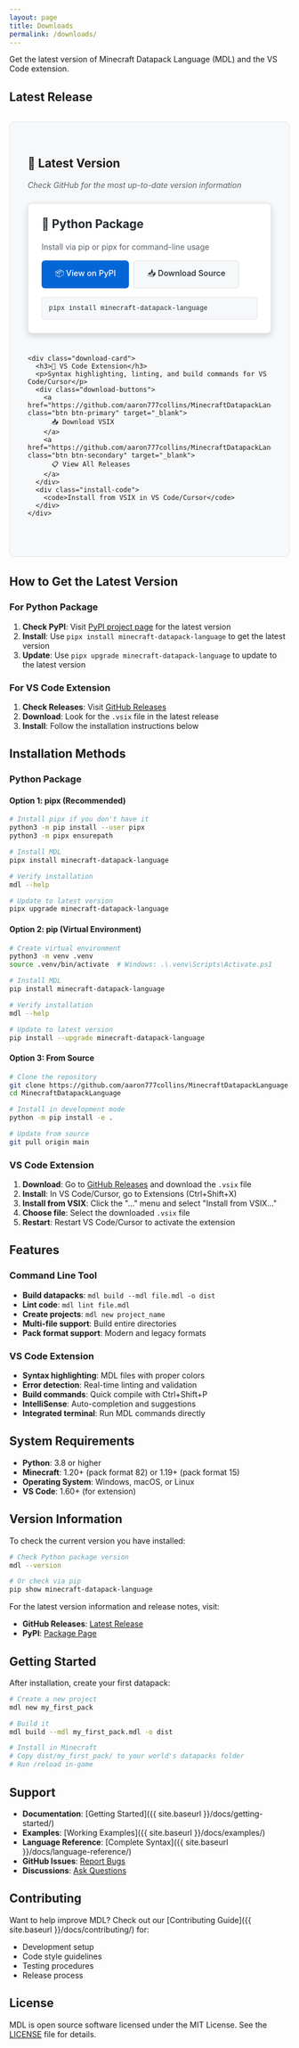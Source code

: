 ```yaml
---
layout: page
title: Downloads
permalink: /downloads/
---
```


Get the latest version of Minecraft Datapack Language (MDL) and the VS Code extension.

## Latest Release

<div class="download-section">
  <h2>🎯 Latest Version</h2>
  <p class="release-date">Check GitHub for the most up-to-date version information</p>
  
  <div class="download-grid">
    <div class="download-card">
      <h3>🐍 Python Package</h3>
      <p>Install via pip or pipx for command-line usage</p>
      <div class="download-buttons">
        <a href="https://pypi.org/project/minecraft-datapack-language/" class="btn btn-primary" target="_blank">
          📦 View on PyPI
        </a>
        <a href="https://github.com/aaron777collins/MinecraftDatapackLanguage/releases/latest" class="btn btn-secondary" target="_blank">
          📥 Download Source
        </a>
      </div>
      <div class="install-code">
        <code>pipx install minecraft-datapack-language</code>
      </div>
    </div>
    
    <div class="download-card">
      <h3>🔧 VS Code Extension</h3>
      <p>Syntax highlighting, linting, and build commands for VS Code/Cursor</p>
      <div class="download-buttons">
        <a href="https://github.com/aaron777collins/MinecraftDatapackLanguage/releases/latest" class="btn btn-primary" target="_blank">
          📥 Download VSIX
        </a>
        <a href="https://github.com/aaron777collins/MinecraftDatapackLanguage/releases" class="btn btn-secondary" target="_blank">
          📋 View All Releases
        </a>
      </div>
      <div class="install-code">
        <code>Install from VSIX in VS Code/Cursor</code>
      </div>
    </div>
  </div>
</div>

## How to Get the Latest Version

### For Python Package
1. **Check PyPI**: Visit [PyPI project page](https://pypi.org/project/minecraft-datapack-language/) for the latest version
2. **Install**: Use `pipx install minecraft-datapack-language` to get the latest version
3. **Update**: Use `pipx upgrade minecraft-datapack-language` to update to the latest version

### For VS Code Extension
1. **Check Releases**: Visit [GitHub Releases](https://github.com/aaron777collins/MinecraftDatapackLanguage/releases/latest)
2. **Download**: Look for the `.vsix` file in the latest release
3. **Install**: Follow the installation instructions below

## Installation Methods

### Python Package

#### Option 1: pipx (Recommended)
```bash
# Install pipx if you don't have it
python3 -m pip install --user pipx
python3 -m pipx ensurepath

# Install MDL
pipx install minecraft-datapack-language

# Verify installation
mdl --help

# Update to latest version
pipx upgrade minecraft-datapack-language
```

#### Option 2: pip (Virtual Environment)
```bash
# Create virtual environment
python3 -m venv .venv
source .venv/bin/activate  # Windows: .\.venv\Scripts\Activate.ps1

# Install MDL
pip install minecraft-datapack-language

# Verify installation
mdl --help

# Update to latest version
pip install --upgrade minecraft-datapack-language
```

#### Option 3: From Source
```bash
# Clone the repository
git clone https://github.com/aaron777collins/MinecraftDatapackLanguage.git
cd MinecraftDatapackLanguage

# Install in development mode
python -m pip install -e .

# Update from source
git pull origin main
```

### VS Code Extension

1. **Download**: Go to [GitHub Releases](https://github.com/aaron777collins/MinecraftDatapackLanguage/releases/latest) and download the `.vsix` file
2. **Install**: In VS Code/Cursor, go to Extensions (Ctrl+Shift+X)
3. **Install from VSIX**: Click the "..." menu and select "Install from VSIX..."
4. **Choose file**: Select the downloaded `.vsix` file
5. **Restart**: Restart VS Code/Cursor to activate the extension

## Features

### Command Line Tool
- **Build datapacks**: `mdl build --mdl file.mdl -o dist`
- **Lint code**: `mdl lint file.mdl`
- **Create projects**: `mdl new project_name`
- **Multi-file support**: Build entire directories
- **Pack format support**: Modern and legacy formats

### VS Code Extension
- **Syntax highlighting**: MDL files with proper colors
- **Error detection**: Real-time linting and validation
- **Build commands**: Quick compile with Ctrl+Shift+P
- **IntelliSense**: Auto-completion and suggestions
- **Integrated terminal**: Run MDL commands directly

## System Requirements

- **Python**: 3.8 or higher
- **Minecraft**: 1.20+ (pack format 82) or 1.19+ (pack format 15)
- **Operating System**: Windows, macOS, or Linux
- **VS Code**: 1.60+ (for extension)

## Version Information

To check the current version you have installed:

```bash
# Check Python package version
mdl --version

# Or check via pip
pip show minecraft-datapack-language
```

For the latest version information and release notes, visit:
- **GitHub Releases**: [Latest Release](https://github.com/aaron777collins/MinecraftDatapackLanguage/releases/latest)
- **PyPI**: [Package Page](https://pypi.org/project/minecraft-datapack-language/)

## Getting Started

After installation, create your first datapack:

```bash
# Create a new project
mdl new my_first_pack

# Build it
mdl build --mdl my_first_pack.mdl -o dist

# Install in Minecraft
# Copy dist/my_first_pack/ to your world's datapacks folder
# Run /reload in-game
```

## Support

- **Documentation**: [Getting Started]({{ site.baseurl }}/docs/getting-started/)
- **Examples**: [Working Examples]({{ site.baseurl }}/docs/examples/)
- **Language Reference**: [Complete Syntax]({{ site.baseurl }}/docs/language-reference/)
- **GitHub Issues**: [Report Bugs](https://github.com/aaron777collins/MinecraftDatapackLanguage/issues)
- **Discussions**: [Ask Questions](https://github.com/aaron777collins/MinecraftDatapackLanguage/discussions)

## Contributing

Want to help improve MDL? Check out our [Contributing Guide]({{ site.baseurl }}/docs/contributing/) for:

- Development setup
- Code style guidelines
- Testing procedures
- Release process

## License

MDL is open source software licensed under the MIT License. See the [LICENSE](https://github.com/aaron777collins/MinecraftDatapackLanguage/blob/main/LICENSE) file for details.

<style>
.download-section {
  margin: 2rem 0;
  padding: 2rem;
  background: #f6f8fa;
  border-radius: 8px;
  border: 1px solid #e1e4e8;
}

[data-theme="dark"] .download-section {
  background: #161b22;
  border-color: #30363d;
}

.release-date {
  color: #586069;
  font-style: italic;
  margin-bottom: 1.5rem;
}

[data-theme="dark"] .release-date {
  color: #8b949e;
}

.download-grid {
  display: grid;
  grid-template-columns: repeat(auto-fit, minmax(350px, 1fr));
  gap: 1.5rem;
  margin: 1.5rem 0;
}

.download-card {
  background: white;
  padding: 1.5rem;
  border-radius: 8px;
  border: 1px solid #e1e4e8;
  box-shadow: 0 4px 12px rgba(0,0,0,0.15);
  transition: transform 0.2s, box-shadow 0.2s;
}

[data-theme="dark"] .download-card {
  background: #21262d;
  border-color: #30363d;
  box-shadow: 0 4px 12px rgba(0,0,0,0.3);
}

.download-card:hover {
  transform: translateY(-2px);
  box-shadow: 0 6px 20px rgba(0,0,0,0.2);
}

[data-theme="dark"] .download-card:hover {
  box-shadow: 0 6px 20px rgba(0,0,0,0.4);
}

.download-card h3 {
  margin-top: 0;
  color: #24292e;
  font-size: 1.3rem;
}

[data-theme="dark"] .download-card h3 {
  color: #e6edf3;
}

.download-card p {
  color: #586069;
}

[data-theme="dark"] .download-card p {
  color: #c9d1d9;
}

.download-buttons {
  display: flex;
  gap: 0.5rem;
  margin: 1rem 0;
  flex-wrap: wrap;
}

.btn {
  display: inline-flex;
  align-items: center;
  padding: 0.75rem 1.5rem;
  font-size: 0.9rem;
  font-weight: 500;
  text-decoration: none;
  border-radius: 6px;
  transition: all 0.2s;
  border: none;
  cursor: pointer;
}

.btn-primary {
  background: #0366d6;
  color: white;
}

.btn-primary:hover {
  background: #0256b3;
  text-decoration: none;
  transform: translateY(-1px);
  box-shadow: 0 6px 16px rgba(0,0,0,0.2);
}

.btn-secondary {
  background: #f6f8fa;
  color: #24292e;
  border: 1px solid #e1e4e8;
}

[data-theme="dark"] .btn-secondary {
  background: #21262d;
  color: #e6edf3;
  border-color: #30363d;
}

.btn-secondary:hover {
  background: #e1e4e8;
  text-decoration: none;
}

[data-theme="dark"] .btn-secondary:hover {
  background: #30363d;
}

.btn-outline {
  background: transparent;
  color: #0366d6;
  border: 1px solid #0366d6;
}

[data-theme="dark"] .btn-outline {
  color: #58a6ff;
  border-color: #58a6ff;
}

.btn-outline:hover {
  background: #0366d6;
  color: white;
  text-decoration: none;
}

[data-theme="dark"] .btn-outline:hover {
  background: #58a6ff;
  color: #0d1117;
}

.install-code {
  background: #f6f8fa;
  padding: 0.75rem;
  border-radius: 4px;
  border: 1px solid #e1e4e8;
  margin-top: 1rem;
}

[data-theme="dark"] .install-code {
  background: #21262d;
  border-color: #30363d;
}

.install-code code {
  font-family: 'SFMono-Regular', Consolas, 'Liberation Mono', Menlo, monospace;
  color: #24292e;
}

[data-theme="dark"] .install-code code {
  color: #e6edf3;
}

.releases-section {
  margin: 3rem 0;
}

.release-list {
  display: grid;
  gap: 1rem;
  margin: 1.5rem 0;
}

.release-item {
  background: white;
  padding: 1.5rem;
  border-radius: 8px;
  border: 1px solid #e1e4e8;
  box-shadow: 0 4px 12px rgba(0,0,0,0.15);
  transition: transform 0.2s, box-shadow 0.2s;
}

.release-item:hover {
  transform: translateY(-2px);
  box-shadow: 0 6px 20px rgba(0,0,0,0.2);
}

.release-item h3 {
  margin-top: 0;
  color: #24292e;
  font-size: 1.2rem;
}

.release-item a {
  color: #0366d6;
  text-decoration: none;
  font-weight: 500;
}

.release-item a:hover {
  text-decoration: underline;
}

.release-links {
  display: flex;
  justify-content: space-between;
  align-items: center;
  margin-top: 1rem;
}

.asset-count {
  color: #586069;
  font-size: 0.9rem;
}

.view-all {
  text-align: center;
  margin-top: 2rem;
}

@media (max-width: 768px) {
  .download-grid {
    grid-template-columns: 1fr;
  }
  
  .download-buttons {
    flex-direction: column;
  }
  
  .btn {
    justify-content: center;
  }
  
  .release-links {
    flex-direction: column;
    gap: 0.5rem;
    align-items: flex-start;
  }
}
</style>
